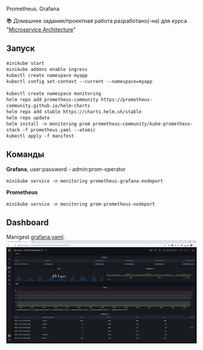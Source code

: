 Prometheus. Grafana 

📚 Домашнее задание/проектная работа разработано(-на) для курса "[Microservice Architecture](https://otus.ru/lessons/microservice-architecture/)"

## Запуск
```
minikube start
minikube addons enable ingress
kubectl create namespace myapp
kubectl config set-context --current --namespace=myapp

kubectl create namespace monitoring
helm repo add prometheus-community https://prometheus-community.github.io/helm-charts
helm repo add stable https://charts.helm.sh/stable
helm repo update
helm install -n monitoring prom prometheus-community/kube-prometheus-stack -f prometheus.yaml --atomic
kubectl apply -f manifest
```

## Команды
**Grafana**, user:password - admin:prom-operator
```
minikube service -n monitoring prometheus-grafana-nodeport
```
**Prometheus**
```
minikube service -n monitoring prom-prometheus-nodeport
```

## Dashboard
Manigest [grafana.yaml](manifest/grafana.yaml).
![](grafana.PNG)


